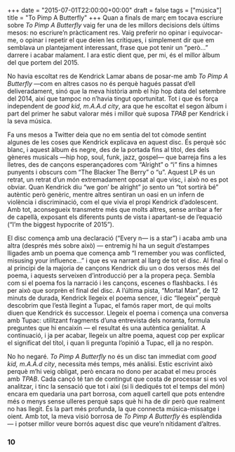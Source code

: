 +++
date = "2015-07-01T22:00:00+00:00"
draft = false
tags = ["música"]
title = "To Pimp A Butterfly"
+++
Quan a finals de març em tocava escriure sobre *To Pimp A Butterfly* vaig fer una de les millors decisions dels últims mesos: no escriure’n pràcticament res. Vaig preferir no opinar i equivocar-me, o opinar i repetir el que deien les crítiques, i simplement dir que em semblava un plantejament interessant, frase que pot tenir un “però…” darrere i acabar malament. I ara estic dient que, per mi, és el millor àlbum del que portem del 2015. 

<!-- more -->

No havia escoltat res de Kendrick Lamar abans de posar-me amb *To Pimp A Butterfly* —com en altres casos no és perquè hagués passat d’ell deliveradament, sinó que la meva història amb el hip hop data del setembre del 2014, així que tampoc no n’havia tingut oportunitat. Tot i que és força independent de *good kid, m.A.A.d city*, ara que he escoltat el segon àlbum i part del primer he sabut valorar més i millor què suposa *TPAB* per Kendrick i la seva música.

Fa uns mesos a Twitter deia que no em sentia del tot còmode sentint algunes de les coses que Kendrick explicava en aquest disc. És perquè sóc blanc, i aquest àlbum és negre, des de la portada fins al títol, des dels gèneres musicals —hip hop, soul, funk, jazz, gospel— que barreja fins a les lletres, des de cançons esperançadores com “Alright” o “i” fins a himnes punyents i obscurs com “The Blacker The Berry” o “u”. Aquest LP és un retrat, un retrat d’un món extremadament oposat al que visc, i això no es pot obviar. Quan Kendrick diu “we gon’ be alright” jo sento un “tot sortirà bé” autèntic però genèric, mentre altres sentiran un oasi en un infern de violència i discriminació, com el que vivia el propi Kendrick d’adolescent. Amb tot, aconsegueix transmetre més que molts altres, sense arribar a fer de capellà, exposant els diferents punts de vista i apartant-se de l’equació (“I’m the biggest hypocrite of 2015”).

El disc comença amb una declaració (“Every n— is a star”) i acaba amb una altra (després més sobre això) — entremig hi ha un seguit d’estampes lligades amb un poema que comença amb “I remember you was conflicted, misusing your influence…” i que es va narrant al llarg de tot el disc. Al final o al principi de la majoria de cançons Kendrick diu un o dos versos més del poema, i aquests serveixen d’introducció per a la propera peça. Sembla com si el poema fos la narració i les cançons, escenes o flashbacks. I és per això que sorprèn el final del disc. A l’última pista, “Mortal Man”, de 12 minuts de durada, Kendrick llegeix el poema sencer, i dic “llegeix” perquè descobrim que l’està llegint a Tupac, el famós raper mort, de qui molts diuen que Kendrick és successor. Llegeix el poema i comença una conversa amb Tupac: utilitzant fragments d’una entrevista dels noranta, formula preguntes que hi encaixin — el resultat és una autèntica genialitat. A continuació, i ja per acabar, llegeix un altre poema, aquest cop per explicar el significat del títol, i quan li pregunta l’opinió a Tupac, ell ja no respòn.

No ho negaré. *To Pimp A Butterfly* no és un disc tan immediat com *good kid, m.A.A.d city*, necessita més temps, més anàlisi. Estic escrivint això perquè m’hi veig obligat, però encara no dono per acabat el meu procés amb *TPAB*. Cada cançó té tan de contingut que costa de processar si es vol analitzar, i tinc la sensació que tot i així (si li dediqués tot el temps del món) encara em quedaria una part borrosa, com aquell cartell que pots entendre més o menys sense ulleres perquè saps què hi ha de dir però que realment no has llegit. És la part més profunda, la que connecta música-missatge i oient. Amb tot, la meva visió borrosa de *To Pimp A Butterfly* és esplèndida — i potser millor veure borrós aquest disc que veure’n nítidament d’altres.

### 10